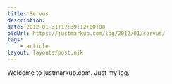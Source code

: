 ```yaml
---
title: Servus
description: 
date: 2012-01-31T17:39:12+00:00
oldUrl: https://justmarkup.com/log/2012/01/servus/
tags:
    - article
layout: layouts/post.njk
---
```


Welcome to justmarkup.com. Just my log.